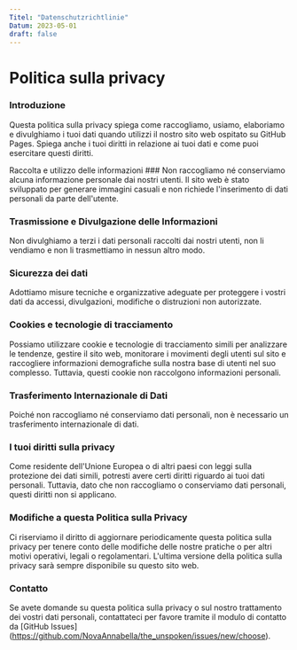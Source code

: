 ```yaml
---
Titel: "Datenschutzrichtlinie"
Datum: 2023-05-01
draft: false
---
```



# Politica sulla privacy



### Introduzione

Questa politica sulla privacy spiega come raccogliamo, usiamo, elaboriamo e divulghiamo i tuoi dati quando utilizzi 
il nostro sito web ospitato su GitHub Pages. Spiega anche i tuoi diritti in relazione ai tuoi dati e come puoi 
esercitare questi diritti.

Raccolta e utilizzo delle informazioni ###
Non raccogliamo né conserviamo alcuna informazione personale dai nostri utenti. Il sito web è stato sviluppato per 
generare immagini casuali e non richiede l'inserimento di dati personali da parte dell'utente.


### Trasmissione e Divulgazione delle Informazioni

Non divulghiamo a terzi i dati personali raccolti dai nostri utenti, non li vendiamo e non li trasmettiamo in nessun
altro modo.

### Sicurezza dei dati

Adottiamo misure tecniche e organizzative adeguate per proteggere i vostri dati da accessi, divulgazioni, modifiche o
distruzioni non autorizzate.

### Cookies e tecnologie di tracciamento

Possiamo utilizzare cookie e tecnologie di tracciamento simili per analizzare le tendenze, gestire il sito web,
monitorare i movimenti degli utenti sul sito e raccogliere informazioni demografiche sulla nostra base di utenti nel suo
complesso. Tuttavia, questi cookie non raccolgono informazioni personali.

### Trasferimento Internazionale di Dati

Poiché non raccogliamo né conserviamo dati personali, non è necessario un trasferimento internazionale di dati.

### I tuoi diritti sulla privacy

Come residente dell'Unione Europea o di altri paesi con leggi sulla protezione dei dati simili, potresti avere certi
diritti riguardo ai tuoi dati personali. Tuttavia, dato che non raccogliamo o conserviamo dati personali, questi diritti
non si applicano.

### Modifiche a questa Politica sulla Privacy

Ci riserviamo il diritto di aggiornare periodicamente questa politica sulla privacy per tenere conto delle modifiche
delle nostre pratiche o per altri motivi operativi, legali o regolamentari. L'ultima versione della politica sulla
privacy sarà sempre disponibile su questo sito web.

### Contatto

Se avete domande su questa politica sulla privacy o sul nostro trattamento dei vostri dati personali, contattateci 
per favore tramite il modulo di contatto
da [GitHub Issues] (https://github.com/NovaAnnabella/the_unspoken/issues/new/choose).


